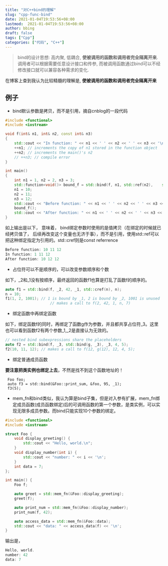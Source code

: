 ```yaml
---
title: "对C++bind的理解"
slug: "cpp-func-bind"
date: 2021-01-04T19:53:56+08:00
lastmod:  2021-01-04T19:53:56+08:00
author: bbing
draft: false
tags: ["Cpp"]
categories: ["代码", "C++"]
---
```


> bind的设计思想: 高内聚, 低耦合, **使被调用的函数和调用者完全隔离开来**. 调用者可以根据需要任意设计接口和传参, 而被调用函数通过bind可以不经修改接口就可以兼容各种需求的变化.

在博客上查到我认为比较精髓的理解是, **使被调用的函数和调用者完全隔离开来**

## 例子

- bind默认参数是拷贝，而不是引用，摘自cnblog的一段代码

```cpp
#include <functional>
#include <iostream>

void f(int& n1, int& n2, const int& n3)
{
    std::cout << "In function: " << n1 << ' ' << n2 << ' ' << n3 << '\n';
    ++n1; // increments the copy of n1 stored in the function object
    ++n2; // increments the main()'s n2
    // ++n3; // compile error
}

int main()
{
    int n1 = 1, n2 = 2, n3 = 3;
    std::function<void()> bound_f = std::bind(f, n1, std::ref(n2),    std::cref(n3));
    n1 = 10;
    n2 = 11;
    n3 = 12;
    std::cout << "Before function: " << n1 << ' ' << n2 << ' ' << n3 << '\n';
    bound_f();
    std::cout << "After function: " << n1 << ' ' << n2 << ' ' << n3 << '\n';
}
```

如上输出是以下， 意味着， bind绑定参数时使用的是值拷贝（在绑定的时候就已经拷贝值了， 后续再改变这个变量也无济于事），而不是引用，使用std::ref可以把这种绑定指定为引用的。std::cref则是const referrence

```cpp
Before function: 10 11 12
In function: 1 11 12
After function: 10 12 12
```

- 占位符可以不是顺序的，可以改变参数顺序和个数

如下，_2和_1没有按顺序，最终返回的函数f1也算是打乱了函数f的顺序的。

```cpp
auto f1 = std::bind(f, _2, 42, _1, std::cref(n), n);
n = 10;
f1(1, 2, 1001); // 1 is bound by _1, 2 is bound by _2, 1001 is unused
                    // makes a call to f(2, 42, 1, n, 7)
```

- 绑定函数中再绑定函数

如下，绑定函数f的同时，再绑定了函数g作为参数，并且都共享占位符_3。这里也可以看到函数f2有两个参数_1,_2是直接认为无效的。

```cpp
// nested bind subexpressions share the placeholders
auto f2 = std::bind(f, _3, std::bind(g, _3), _3, 4, 5);
f2(10, 11, 12); // makes a call to f(12, g(12), 12, 4, 5);
```

- 绑定普通成员函数

**要注意把类实例也绑定上去**，不然是找不到这个函数地址的！

```
 Foo foo;
 auto f3 = std::bind(&Foo::print_sum, &foo, 95, _1);
 f3(5);
```

- mem_fn和bind类似，我认为算是bind子集，但是对入参有扩展，mem_fn绑定成员函数(成员函数绑定)后的可调用函数的第一个参数，是类实例，可以实现无限多成员参数。而bind只能实现10个参数的绑定。

```cpp
#include <functional>
#include <iostream>

struct Foo {
    void display_greeting() {
        std::cout << "Hello, world.\n";
    }
    void display_number(int i) {
        std::cout << "number: " << i << '\n';
    }
    int data = 7;
};

int main() {
    Foo f;

    auto greet = std::mem_fn(&Foo::display_greeting);
    greet(f);

    auto print_num = std::mem_fn(&Foo::display_number);
    print_num(f, 42);

    auto access_data = std::mem_fn(&Foo::data);
    std::cout << "data: " << access_data(f) << '\n';
}
```

输出是，

```cpp
Hello, world.
number: 42
data: 7
```
